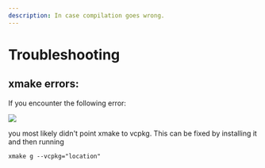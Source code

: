 ```yaml
---
description: In case compilation goes wrong.
---
```


# Troubleshooting

## xmake errors:

If you encounter the following error:

![](https://i.imgur.com/69IJuIY.png)

you most likely didn't point xmake to vcpkg. This can be fixed by installing it and then running&#x20;

```
xmake g --vcpkg="location"
```

